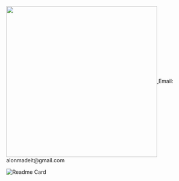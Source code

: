 
<a href="https://github.com/anuraghazra/convoychat">
  <img align="center" width="400" src="https://github-readme-stats.vercel.app/api/top-langs/?username=GalenBlabla&layout=compact" />
</a>
<a>
Email: alonmadeit@gmail.com
</a>

![Readme Card](https://github-readme-stats.vercel.app/api/pin/?username=GalenBlabla&repo=potato)
